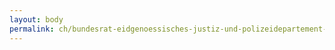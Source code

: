 ```yaml
---
layout: body
permalink: ch/bundesrat-eidgenoessisches-justiz-und-polizeidepartement-bundesamt-fuer-migration-direktion-asyl-evz-dublin-office-1/
---
```


